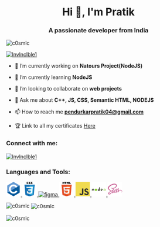 <h1 align="center">Hi 👋, I'm Pratik</h1>
<h3 align="center">A passionate developer from India</h3>

<p align="left"> <img src="https://komarev.com/ghpvc/?username=c0smlc&label=Profile%20views&color=0e75b6&style=flat" alt="c0smlc" /> </p>

<p align="left"> <a href="https://twitter.com/lnvlnclble1" target="blank"><img src="https://img.shields.io/twitter/follow/lnvlnclble1?logo=twitter&style=for-the-badge" alt="lnvlnclble1" /></a> </p>

- 🔭 I’m currently working on **Natours Project(NodeJS)**

- 🌱 I’m currently learning **NodeJS**

- 👯 I’m looking to collaborate on **web projects**

- 💬 Ask me about **C++, JS, CSS, Semantic HTML, NODEJS**

- 📫 How to reach me **pendurkarpratik04@gmail.com**

- 🏆 Link to all my certificates [Here](https://drive.google.com/drive/folders/11XJKcxoTKs3pf11TE5gUwLadMKHuRcTz?usp=share_link)


<h3 align="left">Connect with me:</h3>
<p align="left">
<a href="https://twitter.com/lnvlnclble1" target="blank"><img align="center" src="https://raw.githubusercontent.com/rahuldkjain/github-profile-readme-generator/master/src/images/icons/Social/twitter.svg" alt="lnvlnclble1" height="30" width="40" /></a>
</p>

<h3 align="left">Languages and Tools:</h3>
<p align="left"> <a href="https://www.cprogramming.com/" target="_blank" rel="noreferrer"> <img src="https://raw.githubusercontent.com/devicons/devicon/master/icons/c/c-original.svg" alt="c" width="40" height="40"/> </a> <a href="https://www.w3schools.com/css/" target="_blank" rel="noreferrer"> <img src="https://raw.githubusercontent.com/devicons/devicon/master/icons/css3/css3-original-wordmark.svg" alt="css3" width="40" height="40"/> </a> <a href="https://www.figma.com/" target="_blank" rel="noreferrer"> <img src="https://www.vectorlogo.zone/logos/figma/figma-icon.svg" alt="figma" width="40" height="40"/> </a> <a href="https://www.w3.org/html/" target="_blank" rel="noreferrer"> <img src="https://raw.githubusercontent.com/devicons/devicon/master/icons/html5/html5-original-wordmark.svg" alt="html5" width="40" height="40"/> </a> <a href="https://developer.mozilla.org/en-US/docs/Web/JavaScript" target="_blank" rel="noreferrer"> <img src="https://raw.githubusercontent.com/devicons/devicon/master/icons/javascript/javascript-original.svg" alt="javascript" width="40" height="40"/> </a> <a href="https://nodejs.org" target="_blank" rel="noreferrer"> <img src="https://raw.githubusercontent.com/devicons/devicon/master/icons/nodejs/nodejs-original-wordmark.svg" alt="nodejs" width="40" height="40"/> </a> <a href="https://sass-lang.com" target="_blank" rel="noreferrer"> <img src="https://raw.githubusercontent.com/devicons/devicon/master/icons/sass/sass-original.svg" alt="sass" width="40" height="40"/> </a> </p>

<p><img align="left" src="https://github-readme-stats.vercel.app/api/top-langs?username=c0smlc&show_icons=true&locale=en&layout=compact" alt="c0smlc" /></p>

<p>&nbsp;<img align="center" src="https://github-readme-stats.vercel.app/api?username=c0smlc&show_icons=true&locale=en" alt="c0smlc" /></p>

<p><img align="center" src="https://github-readme-streak-stats.herokuapp.com/?user=c0smlc&" alt="c0smlc" /></p>
